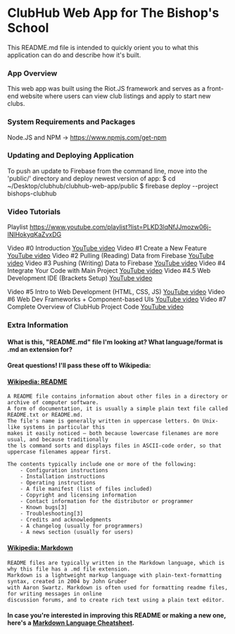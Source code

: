 # ClubHub Web App for The Bishop's School
This README.md file is intended to quickly orient you to what this application can do and describe how it's built.


### App Overview
This web app was built using the Riot.JS framework and serves as a front-end website where users can view club listings and apply to start new clubs.


### System Requirements and Packages
Node.JS and NPM -> https://www.npmjs.com/get-npm


### Updating and Deploying Application  
To push an update to Firebase from the command line, move into the 'public/' directory and deploy newest version of app:
    $ cd ~/Desktop/clubhub/clubhub-web-app/public
    $ firebase deploy --project bishops-clubhub


### Video Tutorials
Playlist    https://www.youtube.com/playlist?list=PLKD3lqNfJJmozw06j-INlHokyqKaZvxDG
    
Video #0    Introduction                                [YouTube video](https://youtu.be/NOcTq-g5T90)
Video #1    Create a New Feature                        [YouTube video](https://youtu.be/cFDAymbnjBs)
Video #2    Pulling (Reading) Data from Firebase        [YouTube video](https://youtu.be/WLH9QSrY-ec)
Video #3    Pushing (Writing) Data to Firebase          [YouTube video](https://youtu.be/s19OdQeBixc)
Video #4    Integrate Your Code with Main Project       [YouTube video](https://youtu.be/duds8VW8-ds)
Video #4.5  Web Development IDE (Brackets Setup)        [YouTube video](https://youtu.be/Opv8W48a8i8)
    
Video #5    Intro to Web Development (HTML, CSS, JS)    [YouTube video](https://youtu.be/_________)
Video #6    Web Dev Frameworks + Component-based UIs    [YouTube video](https://youtu.be/_________)
Video #7    Complete Overview of ClubHub Project Code   [YouTube video](https://youtu.be/_________)


### Extra Information

#### What is this, "README.md" file I'm looking at? What language/format is .md an extension for? 
#### Great questions! I'll pass these off to Wikipedia: 
#### [Wikipedia: README](https://en.wikipedia.org/wiki/README) 
    A README file contains information about other files in a directory or archive of computer software. 
    A form of documentation, it is usually a simple plain text file called README.txt or README.md. 
    The file's name is generally written in uppercase letters. On Unix-like systems in particular this
    makes it easily noticed – both because lowercase filenames are more usual, and because traditionally 
    the ls command sorts and displays files in ASCII-code order, so that uppercase filenames appear first. 
    
    The contents typically include one or more of the following:
        - Configuration instructions
        - Installation instructions
        - Operating instructions
        - A file manifest (list of files included)
        - Copyright and licensing information
        - Contact information for the distributor or programmer
        - Known bugs[3]
        - Troubleshooting[3]
        - Credits and acknowledgments
        - A changelog (usually for programmers)
        - A news section (usually for users)
        
#### [Wikipedia: Markdown](https://en.wikipedia.org/wiki/Markdown)
    README files are typically written in the Markdown language, which is why this file has a .md file extension.
    Markdown is a lightweight markup language with plain-text-formatting syntax, created in 2004 by John Gruber
    with Aaron Swartz. Markdown is often used for formatting readme files, for writing messages in online 
    discussion forums, and to create rich text using a plain text editor.

#### In case you're interested in improving this README or making a new one, here's a [Markdown Language Cheatsheet](https://en.wikipedia.org/wiki/Markdown-Cheatsheet/).
